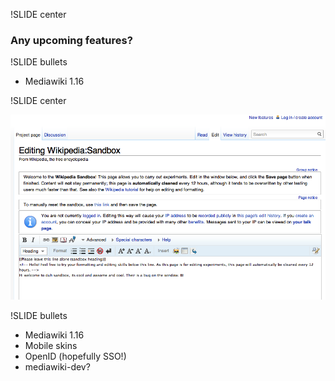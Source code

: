 !SLIDE center

### Any upcoming features? ###

!SLIDE bullets

* Mediawiki 1.16

!SLIDE center

![Mediawiki1_16](mediawiki-1_16.png)

!SLIDE bullets

* Mediawiki 1.16
* Mobile skins
* OpenID (hopefully SSO!)
* mediawiki-dev?